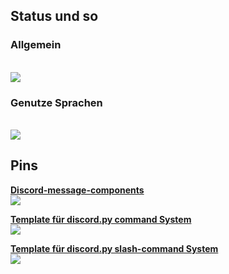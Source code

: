 ## Status und so

### Allgemein
<br>
<a href="https://github.com/404kuso/404kuso/">
   <img src="https://github-readme-stats.vercel.app/api?username=404kuso&hide=prs&hide_border=true&count_private=true&theme=dark&show_icons=true">
</a>

### Genutze Sprachen
<br>
<a href="https://github.com/404kuso/404kuso/">
   <img src="https://github-readme-stats.vercel.app/api/top-langs/?username=404kuso&theme=dark&hide_border=true">
</a>
   
   
## Pins


[**Discord-message-components**](https://github.com/KusoRedsto/discord-message-components")
<br>
<a href="https://github.com/KusoRedsto/discord-message-components">
   <img src="https://github-readme-stats.vercel.app/api/pin/?username=kusoredsto&repo=discord-message-components&theme=dark&hide_border=true">
</a>


[**Template für discord.py command System**](https://github.com/404kuso/discord-py-command_system)
<br>
<a href="https://github.com/404kuso/discord-py-command_system">
   <img src="https://github-readme-stats.vercel.app/api/pin/?username=404kuso&repo=discord-py-command_system&theme=dark&hide_border=true">
</a>


[**Template für discord.py slash-command System**](https://github.com/404kuso/discord-py-slash)
<a href="https://github.com/404kuso/discord-py-slash">
<br>
   <img src="https://github-readme-stats.vercel.app/api/pin/?username=404kuso&repo=discord-py-slash&theme=dark&hide_border=true">
</a>
<!--
**404kuso/404kuso** is a ✨ _special_ ✨ repository because its `README.md` (this file) appears on your GitHub profile.
